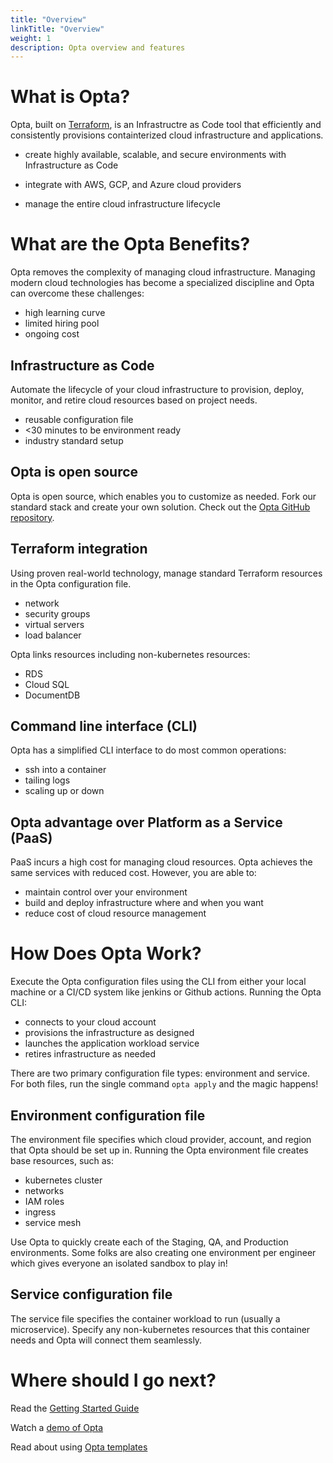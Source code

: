 ```yaml
---
title: "Overview"
linkTitle: "Overview"
weight: 1
description: Opta overview and features
---
```


# What is Opta?

Opta, built on [Terraform](https://www.terraform.io), is an Infrastructre as Code tool that efficiently and consistently provisions containterized cloud infrastructure and applications.  

- create highly available, scalable, and secure environments with Infrastructure as Code

- integrate with AWS, GCP, and Azure cloud providers

- manage the entire cloud infrastructure lifecycle


# What are the Opta Benefits?
Opta removes the complexity of managing cloud infrastructure. Managing modern cloud technologies has become a specialized discipline and Opta can overcome these challenges:  
- high learning curve
- limited hiring pool
- ongoing cost

## Infrastructure as Code

Automate the lifecycle of your cloud infrastructure to provision, deploy, monitor, and retire cloud resources based on project needs.

- reusable configuration file
- <30 minutes to be environment ready
- industry standard setup  
 
## Opta is open source
Opta is open source, which enables you to customize as needed. Fork our standard stack and create your own solution. Check out the [Opta GitHub repository](https://github.com/run-x/opta-docs).  

## Terraform integration
Using proven real-world technology, manage standard Terraform resources in the Opta configuration file.
- network
- security groups
- virtual servers
- load balancer 

Opta links resources including non-kubernetes resources:
- RDS
- Cloud SQL
- DocumentDB


## Command line interface (CLI)
Opta has a simplified CLI interface to do most common operations: 
- ssh into a container
- tailing logs
- scaling up or down

## Opta advantage over Platform as a Service (PaaS)
PaaS incurs a high cost for managing cloud resources. Opta achieves the same services with reduced cost. However, you are able to:
- maintain control over your environment 
- build and deploy infrastructure where and when you want
- reduce cost of cloud resource management

# How Does Opta Work?

Execute the Opta configuration files using the CLI from either your local machine or a CI/CD system like jenkins or Github actions. Running the Opta CLI:
- connects to your cloud account
- provisions the infrastructure as designed
- launches the application workload service
- retires infrastructure as needed

There are two primary configuration file types: environment and service. For both files, run the single command `opta apply` and the magic happens! 

## Environment configuration file
The environment file specifies which cloud provider, account, and region that Opta should be set up in. Running the Opta environment file creates base resources, such as:
- kubernetes cluster
- networks
- IAM roles
- ingress
- service mesh  

Use Opta to quickly create each of the Staging, QA, and Production environments. Some folks are also creating one environment per engineer which gives everyone an isolated sandbox to play in!

## Service configuration file
The service file specifies the container workload to run (usually a microservice). Specify any non-kubernetes resources that this container needs and Opta will connect them seamlessly.

# Where should I go next?

Read the [Getting Started Guide](/getting-started/)  

Watch a [demo of Opta](https://www.youtube.com/watch?v=nja_EfpGexE)  

Read about using [Opta templates](/miscellaneous/templatization/)


